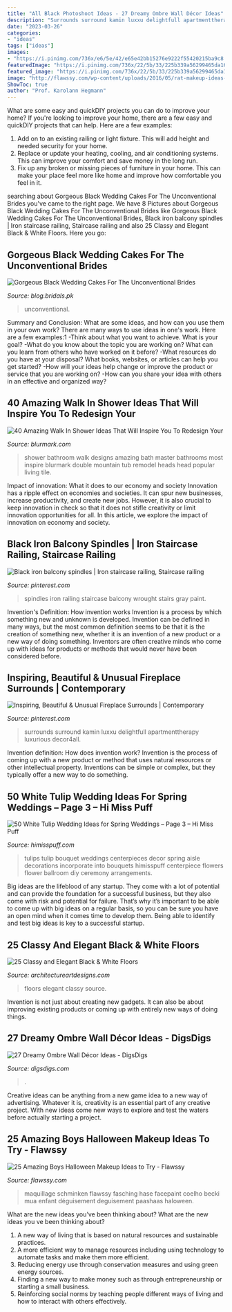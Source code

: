 ```yaml
---
title: "All Black Photoshoot Ideas - 27 Dreamy Ombre Wall Décor Ideas"
description: "Surrounds surround kamin luxxu delightfull apartmenttherapy luxurious decor4all"
date: "2023-03-26"
categories:
- "ideas"
tags: ["ideas"]
images:
- "https://i.pinimg.com/736x/e6/5e/42/e65e42bb15276e9222f55420215ba9c8.jpg"
featuredImage: "https://i.pinimg.com/736x/22/5b/33/225b339a56299465da1636de443b8310.jpg"
featured_image: "https://i.pinimg.com/736x/22/5b/33/225b339a56299465da1636de443b8310.jpg"
image: "http://flawssy.com/wp-content/uploads/2016/05/rat-makeup-ideas-for-boy-at-haloween.jpg"
ShowToc: true
author: "Prof. Karolann Hegmann"
---
```



What are some easy and quickDIY projects you can do to improve your home?
If you're looking to improve your home, there are a few easy and quickDIY projects that can help. Here are a few examples: 
1. Add on to an existing railing or light fixture. This will add height and needed security for your home.
2. Replace or update your heating, cooling, and air conditioning systems. This can improve your comfort and save money in the long run.
3. Fix up any broken or missing pieces of furniture in your home. This can make your place feel more like home and improve how comfortable you feel in it.

	

		
searching about Gorgeous Black Wedding Cakes For The Unconventional Brides you've came to the right page. We have 8 Pictures about Gorgeous Black Wedding Cakes For The Unconventional Brides like Gorgeous Black Wedding Cakes For The Unconventional Brides, Black iron balcony spindles | Iron staircase railing, Staircase railing and also 25 Classy and Elegant Black &amp; White Floors. Here you go:
		
    
## Gorgeous Black Wedding Cakes For The Unconventional Brides

<img loading=lazy src="https://blog.bridals.pk/wp-content/uploads/2019/02/Black-wedding-cake-3-min.jpg" onerror="this.onerror=null;this.src='https://tse2.mm.bing.net/th?id=OIP.2nCJkZjwa24MqxazWwYlbwHaLI&amp;pid=15.1';" alt="Gorgeous Black Wedding Cakes For The Unconventional Brides">

_Source: blog.bridals.pk_

>unconventional. 

	

Summary and Conclusion: What are some ideas, and how can you use them in your own work?
There are many ways to use ideas in one's work. Here are a few examples:1 
-Think about what you want to achieve. What is your goal? 
-What do you know about the topic you are working on? What can you learn from others who have worked on it before? 
-What resources do you have at your disposal? What books, websites, or articles can help you get started? 
-How will your ideas help change or improve the product or service that you are working on? 
-How can you share your idea with others in an effective and organized way?

    
## 40 Amazing Walk In Shower Ideas That Will Inspire You To Redesign Your

<img loading=lazy src="https://www.blurmark.com/wp-content/uploads/2017/02/Ginormous-shower.jpg" onerror="this.onerror=null;this.src='https://tse4.mm.bing.net/th?id=OIP.JzAeUEwbqxS_fqgBdVyyKgHaLH&amp;pid=15.1';" alt="40 Amazing Walk In Shower Ideas That Will Inspire You To Redesign Your">

_Source: blurmark.com_

>shower bathroom walk designs amazing bath master bathrooms most inspire blurmark double mountain tub remodel heads head popular living tile. 

	

Impact of innovation: What it does to our economy and society
Innovation has a ripple effect on economies and societies. It can spur new businesses, increase productivity, and create new jobs. However, it is also crucial to keep innovation in check so that it does not stifle creativity or limit innovation opportunities for all. In this article, we explore the impact of innovation on economy and society.

    
## Black Iron Balcony Spindles | Iron Staircase Railing, Staircase Railing

<img loading=lazy src="https://i.pinimg.com/736x/e6/5e/42/e65e42bb15276e9222f55420215ba9c8.jpg" onerror="this.onerror=null;this.src='https://tse2.mm.bing.net/th?id=OIP.fbTkrYwjzduzsNi6Pih-xAHaJ3&amp;pid=15.1';" alt="Black iron balcony spindles | Iron staircase railing, Staircase railing">

_Source: pinterest.com_

>spindles iron railing staircase balcony wrought stairs gray paint. 

	

Invention's Definition: How invention works
Invention is a process by which something new and unknown is developed. Invention can be defined in many ways, but the most common definition seems to be that it is the creation of something new, whether it is an invention of a new product or a new way of doing something. Inventors are often creative minds who come up with ideas for products or methods that would never have been considered before.

    
## Inspiring, Beautiful &amp; Unusual Fireplace Surrounds | Contemporary

<img loading=lazy src="https://i.pinimg.com/736x/22/5b/33/225b339a56299465da1636de443b8310.jpg" onerror="this.onerror=null;this.src='https://tse2.mm.bing.net/th?id=OIP.ZAlku_iQ1Dq2oILe7tXlcgHaKo&amp;pid=15.1';" alt="Inspiring, Beautiful &amp; Unusual Fireplace Surrounds | Contemporary">

_Source: pinterest.com_

>surrounds surround kamin luxxu delightfull apartmenttherapy luxurious decor4all. 

	

Invention definition: How does invention work?
Invention is the process of coming up with a new product or method that uses natural resources or other intellectual property. Inventions can be simple or complex, but they typically offer a new way to do something.

    
## 50 White Tulip Wedding Ideas For Spring Weddings – Page 3 – Hi Miss Puff

<img loading=lazy src="https://www.himisspuff.com/wp-content/uploads/2017/01/tulips-wedding-aisle-decor.jpg" onerror="this.onerror=null;this.src='https://tse2.mm.bing.net/th?id=OIP.e9zYg_6yKtX2GfNAytDOMQHaLH&amp;pid=15.1';" alt="50 White Tulip Wedding Ideas for Spring Weddings – Page 3 – Hi Miss Puff">

_Source: himisspuff.com_

>tulips tulip bouquet weddings centerpieces decor spring aisle decorations incorporate into bouquets himisspuff centerpiece flowers flower ballroom diy ceremony arrangements. 

	

Big ideas are the lifeblood of any startup. They come with a lot of potential and can provide the foundation for a successful business, but they also come with risk and potential for failure. That’s why it’s important to be able to come up with big ideas on a regular basis, so you can be sure you have an open mind when it comes time to develop them. Being able to identify and test big ideas is key to a successful startup.

    
## 25 Classy And Elegant Black &amp; White Floors

<img loading=lazy src="http://www.architectureartdesigns.com/wp-content/uploads/2013/08/1419-630x839.jpg" onerror="this.onerror=null;this.src='https://tse4.mm.bing.net/th?id=OIP.hZ-QwelXuNcm_x4asvH7xwHaJ3&amp;pid=15.1';" alt="25 Classy and Elegant Black &amp; White Floors">

_Source: architectureartdesigns.com_

>floors elegant classy source. 

	

Invention is not just about creating new gadgets. It can also be about improving existing products or coming up with entirely new ways of doing things.

    
## 27 Dreamy Ombre Wall Décor Ideas - DigsDigs

<img loading=lazy src="https://www.digsdigs.com/photos/dreamy-ombre-wall-decor-ideas-22-554x807.jpg" onerror="this.onerror=null;this.src='https://tse4.mm.bing.net/th?id=OIP._KHUuFReGuURMuSxJe8NYAHaKy&amp;pid=15.1';" alt="27 Dreamy Ombre Wall Décor Ideas - DigsDigs">

_Source: digsdigs.com_

>. 

	

Creative ideas can be anything from a new game idea to a new way of advertising. Whatever it is, creativity is an essential part of any creative project. With new ideas come new ways to explore and test the waters before actually starting a project.

    
## 25 Amazing Boys Halloween Makeup Ideas To Try - Flawssy

<img loading=lazy src="http://flawssy.com/wp-content/uploads/2016/05/rat-makeup-ideas-for-boy-at-haloween.jpg" onerror="this.onerror=null;this.src='https://tse1.mm.bing.net/th?id=OIP.drIJAtEZiz2I__hvA8YkZQHaJ4&amp;pid=15.1';" alt="25 Amazing Boys Halloween Makeup Ideas to Try - Flawssy">

_Source: flawssy.com_

>maquillage schminken flawssy fasching hase facepaint coelho becki mua enfant déguisement deguisement paashaas haloween. 

	

What are the new ideas you’ve been thinking about?
What are the new ideas you ve been thinking about? 

1. A new way of living that is based on natural resources and sustainable practices. 
2. A more efficient way to manage resources including using technology to automate tasks and make them more efficient. 
3. Reducing energy use through conservation measures and using green energy sources. 
4. Finding a new way to make money such as through entrepreneurship or starting a small business. 
5. Reinforcing social norms by teaching people different ways of living and how to interact with others effectively.

